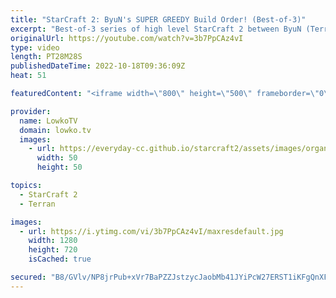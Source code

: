```yaml
---
title: "StarCraft 2: ByuN's SUPER GREEDY Build Order! (Best-of-3)"
excerpt: "Best-of-3 series of high level StarCraft 2 between ByuN (Terran) and Classic (Protoss). Classic starts this series off with a cheesy build order that would surely punish a greedy Terran strategy. So what does ByuN do in the rest of this series? Triple Command Center off of one Marine.  Support my work"
originalUrl: https://youtube.com/watch?v=3b7PpCAz4vI
type: video
length: PT28M28S
publishedDateTime: 2022-10-18T09:36:09Z
heat: 51

featuredContent: "<iframe width=\"800\" height=\"500\" frameborder=\"0\" src=\"https://www.youtube.com/embed/3b7PpCAz4vI\" allow=\"accelerometer; autoplay; encrypted-media; gyroscope; picture-in-picture\" allowfullscreen></iframe>"

provider:
  name: LowkoTV
  domain: lowko.tv
  images:
    - url: https://everyday-cc.github.io/starcraft2/assets/images/organizations/lowko.tv-50x50.jpg
      width: 50
      height: 50

topics:
  - StarCraft 2
  - Terran

images:
  - url: https://i.ytimg.com/vi/3b7PpCAz4vI/maxresdefault.jpg
    width: 1280
    height: 720
    isCached: true

secured: "B8/GVlv/NP8jrPub+xVr7BaPZZJstzycJaobMb41JYiPcW27ERST1iKFgQnXFVVCJm+zODDDmrOw8DhCXOD4XCNeqYFE9GlnFyGneYGwaWYOJD4RUoVJlY6DKcQQSx/o01bpuWokUolhqRIKEN7PYR1fTp4umr3eodUDCbFplsPkNnlE/mqof/SvUfeCKFOZ5XBWqKyX2Vl6UDVrI5ZuVEuziyCdx5U65b/X9EEMcmYqxuciPu1T3e4VlloAEnrWQCG3F6u0FFnBB1JfBB0bf2AedTNUzE9ZAN7Z2TZ2TR725qNXcdunGbTMunzGnVj687/dhN8yKbf9uaCY8pu2FIyIWNJVFsl+CXAF01jTf3sbkEs2ujvG6x6FeNWId+QeMddGcKpYbZ68iX3ea3CD36jlzPB5UYJ45KI+Lgm/ILA=;DvGvaJ3CorXB2NLQet9kWA=="
---
```


